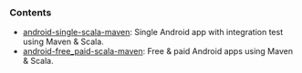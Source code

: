 ### Contents

* [android-single-scala-maven](android-single-scala-maven): Single Android app with integration test using Maven & Scala.
* [android-free_paid-scala-maven](android-free_paid-scala-maven): Free & paid Android apps using Maven & Scala.
